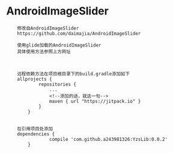 # AndroidImageSlider

        修改自AndroidImageSlider
        https://github.com/daimajia/AndroidImageSlider

        使用glide加载的AndroidImageSlider
        具体使用方法参照上方网址



        远程依赖方法在项目根目录下的build.gradle添加如下
        allprojects {
        		repositories {
        			...
        			<!--添加的话，就这一句-->
        			maven { url "https://jitpack.io" }
        		}
        	}


        在引用项目处添加
        dependencies {
        	        compile 'com.github.a243981326:YzsLib:0.0.2'
        	}

